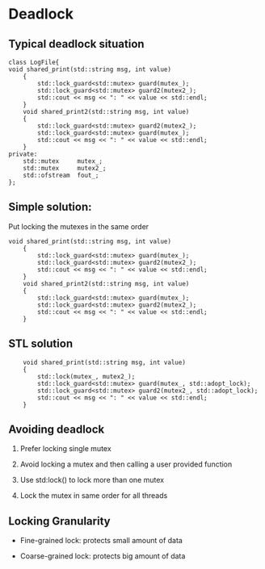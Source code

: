 # Deadlock

## Typical deadlock situation

```
class LogFile{
void shared_print(std::string msg, int value)
	{
		std::lock_guard<std::mutex> guard(mutex_);
		std::lock_guard<std::mutex> guard2(mutex2_);
		std::cout << msg << ": " << value << std::endl;
	}
	void shared_print2(std::string msg, int value)
	{
		std::lock_guard<std::mutex> guard2(mutex2_);
		std::lock_guard<std::mutex> guard(mutex_);
		std::cout << msg << ": " << value << std::endl;
	}
private:
	std::mutex     mutex_;
	std::mutex 	   mutex2_;
	std::ofstream  fout_;
};
```

## Simple solution:

Put locking the mutexes in the same order

```
void shared_print(std::string msg, int value)
	{
		std::lock_guard<std::mutex> guard(mutex_);
		std::lock_guard<std::mutex> guard2(mutex2_);
		std::cout << msg << ": " << value << std::endl;
	}
	void shared_print2(std::string msg, int value)
	{
		std::lock_guard<std::mutex> guard(mutex_);
		std::lock_guard<std::mutex> guard2(mutex2_);
		std::cout << msg << ": " << value << std::endl;
	}
```

## STL solution

```
	void shared_print(std::string msg, int value)
	{
		std::lock(mutex_, mutex2_);
		std::lock_guard<std::mutex> guard(mutex_, std::adopt_lock);
		std::lock_guard<std::mutex> guard2(mutex2_, std::adopt_lock);
		std::cout << msg << ": " << value << std::endl;
	}
```

## Avoiding deadlock

1. Prefer locking single mutex

2. Avoid locking a mutex and then calling a user provided function

3. Use std:lock() to lock more than one mutex

4. Lock the mutex in same order for all threads

## Locking Granularity  

- Fine-grained lock: protects small amount of data

- Coarse-grained lock: protects big amount of data